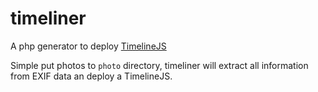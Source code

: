 # timeliner

A php generator to deploy [TimelineJS](https://github.com/NUKnightLab/TimelineJS)

Simple put photos to `photo` directory, timeliner will extract all information from EXIF data an deploy a TimelineJS.